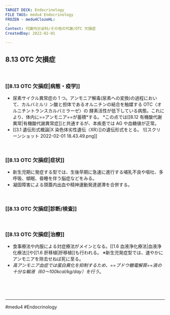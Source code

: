 ```yaml
---
TARGET DECK: Endocrinology
FILE TAGS: medu4 Endocrinology
FROZEN - medu4ClozeHL:
 : 
Context: 代謝内分泌科/その他の代謝/OTC 欠損症
CreatedDay: 2022-02-01

---
```


## 8.13 OTC 欠損症

<br>

### [[8.13 OTC 欠損症|病態・疫学]]
* 尿素サイクル異常症の 1 つ。アンモニア解毒(尿素への変換)の過程において、カルバミルリ ン酸と担体であるオルニチンの結合を触媒する OTC〈オルニチントランスカルバミラーゼ〉の 酵素活性が低下している病態。これにより、体内に==アンモニア==が蓄積\*する。 
\*この点では[[8.12 有機酸代謝異常|有機酸代謝異常症]]と共通するが、本疾患では AG や血糖値が正常。
* [[3.1 遺伝形式概論|X 染色体劣性遺伝〈XR〉]]の遺伝形式をとる。
![[スクリーンショット 2022-02-01 18.43.49.png]]
<!--ID: 1643709295249-->


<br>

### [[8.13 OTC 欠損症|症状]]
 * 新生児期に発症する型では、生後早期に急速に進行する哺乳不良や嘔吐、多呼吸、傾眠、昏睡を伴う脳症などをみる。
 * 凝固障害による頭蓋内出血や精神運動発達遅滞を合併する。

<br>

### [[8.13 OTC 欠損症|診断/検査]]


<br>

### [[8.13 OTC 欠損症|治療]]
* 食事療法や内服による対症療法がメインとなる。[[1.6 血液浄化療法|血液浄化療法]]や[[1.6 肝移植|肝移植]]も行われる。
※新生児発症型では、速やかにアンモニアを除去せねば死に至る。
 * *高アンモニア血症では蛋白異化を抑制するため、==ブドウ糖電解質==液の十分な輸液（60～100kcal/kg/day）を行う*。
<!--ID: 1658991814044-->





<br><br><br>

---
#medu4 #Endocrinology 